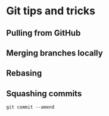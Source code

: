 # Git tips and tricks

## Pulling from GitHub

## Merging branches locally

## Rebasing

## Squashing commits
`git commit --amend`
